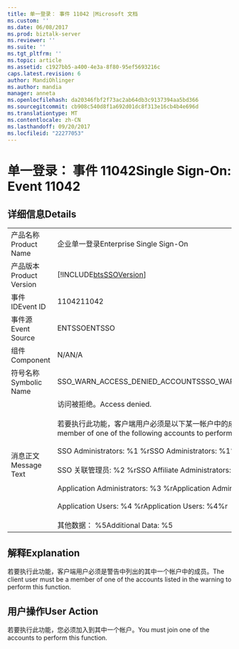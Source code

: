 ```yaml
---
title: 单一登录： 事件 11042 |Microsoft 文档
ms.custom: ''
ms.date: 06/08/2017
ms.prod: biztalk-server
ms.reviewer: ''
ms.suite: ''
ms.tgt_pltfrm: ''
ms.topic: article
ms.assetid: c1927bb5-a400-4e3a-8f80-95ef5693216c
caps.latest.revision: 6
author: MandiOhlinger
ms.author: mandia
manager: anneta
ms.openlocfilehash: da20346fbf2f73ac2ab64db3c9137394aa5bd366
ms.sourcegitcommit: cb908c540d8f1a692d01dc8f313e16cb4b4e696d
ms.translationtype: MT
ms.contentlocale: zh-CN
ms.lasthandoff: 09/20/2017
ms.locfileid: "22277053"
---
```

# <a name="single-sign-on-event-11042"></a><span data-ttu-id="df8f5-102">单一登录： 事件 11042</span><span class="sxs-lookup"><span data-stu-id="df8f5-102">Single Sign-On: Event 11042</span></span>
## <a name="details"></a><span data-ttu-id="df8f5-103">详细信息</span><span class="sxs-lookup"><span data-stu-id="df8f5-103">Details</span></span>  
  
|||  
|-|-|  
|<span data-ttu-id="df8f5-104">产品名称</span><span class="sxs-lookup"><span data-stu-id="df8f5-104">Product Name</span></span>|<span data-ttu-id="df8f5-105">企业单一登录</span><span class="sxs-lookup"><span data-stu-id="df8f5-105">Enterprise Single Sign-On</span></span>|  
|<span data-ttu-id="df8f5-106">产品版本</span><span class="sxs-lookup"><span data-stu-id="df8f5-106">Product Version</span></span>|[!INCLUDE[btsSSOVersion](../includes/btsssoversion-md.md)]|  
|<span data-ttu-id="df8f5-107">事件 ID</span><span class="sxs-lookup"><span data-stu-id="df8f5-107">Event ID</span></span>|<span data-ttu-id="df8f5-108">11042</span><span class="sxs-lookup"><span data-stu-id="df8f5-108">11042</span></span>|  
|<span data-ttu-id="df8f5-109">事件源</span><span class="sxs-lookup"><span data-stu-id="df8f5-109">Event Source</span></span>|<span data-ttu-id="df8f5-110">ENTSSO</span><span class="sxs-lookup"><span data-stu-id="df8f5-110">ENTSSO</span></span>|  
|<span data-ttu-id="df8f5-111">组件</span><span class="sxs-lookup"><span data-stu-id="df8f5-111">Component</span></span>|<span data-ttu-id="df8f5-112">N/A</span><span class="sxs-lookup"><span data-stu-id="df8f5-112">N/A</span></span>|  
|<span data-ttu-id="df8f5-113">符号名称</span><span class="sxs-lookup"><span data-stu-id="df8f5-113">Symbolic Name</span></span>|<span data-ttu-id="df8f5-114">SSO_WARN_ACCESS_DENIED_ACCOUNTS</span><span class="sxs-lookup"><span data-stu-id="df8f5-114">SSO_WARN_ACCESS_DENIED_ACCOUNTS</span></span>|  
|<span data-ttu-id="df8f5-115">消息正文</span><span class="sxs-lookup"><span data-stu-id="df8f5-115">Message Text</span></span>|<span data-ttu-id="df8f5-116">访问被拒绝。</span><span class="sxs-lookup"><span data-stu-id="df8f5-116">Access denied.</span></span><br /><br /> <span data-ttu-id="df8f5-117">若要执行此功能，客户端用户必须是以下某一帐户中的成员。%r</span><span class="sxs-lookup"><span data-stu-id="df8f5-117">The client user must be a member of one of the following accounts to perform this function.%r</span></span><br /><br /> <span data-ttu-id="df8f5-118">SSO Administrators: %1 %r</span><span class="sxs-lookup"><span data-stu-id="df8f5-118">SSO Administrators: %1%r</span></span><br /><br /> <span data-ttu-id="df8f5-119">SSO 关联管理员: %2 %r</span><span class="sxs-lookup"><span data-stu-id="df8f5-119">SSO Affiliate Administrators: %2%r</span></span><br /><br /> <span data-ttu-id="df8f5-120">Application Administrators: %3 %r</span><span class="sxs-lookup"><span data-stu-id="df8f5-120">Application Administrators: %3%r</span></span><br /><br /> <span data-ttu-id="df8f5-121">Application Users: %4 %r</span><span class="sxs-lookup"><span data-stu-id="df8f5-121">Application Users: %4%r</span></span><br /><br /> <span data-ttu-id="df8f5-122">其他数据： %5</span><span class="sxs-lookup"><span data-stu-id="df8f5-122">Additional Data: %5</span></span>|  
  
## <a name="explanation"></a><span data-ttu-id="df8f5-123">解释</span><span class="sxs-lookup"><span data-stu-id="df8f5-123">Explanation</span></span>  
 <span data-ttu-id="df8f5-124">若要执行此功能，客户端用户必须是警告中列出的其中一个帐户中的成员。</span><span class="sxs-lookup"><span data-stu-id="df8f5-124">The client user must be a member of one of the accounts listed in the warning to perform this function.</span></span>  
  
## <a name="user-action"></a><span data-ttu-id="df8f5-125">用户操作</span><span class="sxs-lookup"><span data-stu-id="df8f5-125">User Action</span></span>  
 <span data-ttu-id="df8f5-126">若要执行此功能，您必须加入到其中一个帐户。</span><span class="sxs-lookup"><span data-stu-id="df8f5-126">You must join one of the accounts to perform this function.</span></span>